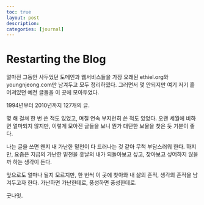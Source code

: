 ```yaml
---
toc: true
layout: post
description:
categories: [journal]
---
```

# Restarting the Blog

얼마전 그동안 사두었던 도메인과 웹서비스들을 가장 오래된 ethiel.org와 youngnjeong.com만 남겨두고 모두 정리하였다. 그러면서 몇 안되지만 여기 저기 흩어져있던 예전 글들을 이 곳에 모아두었다.

1994년부터 2010년까지 127개의 글.

몇 해 걸쳐 한 번 쓴 적도 있었고, 며칠 연속 부지런히 쓴 적도 있었다. 오랜 세월에 비하면 얼마되지 않지만, 이렇게 모아진 글들을 보니 뭔가 대단한 보물을 찾은 듯 기분이 좋다.

나는 글을 쓰면 왠지 내 가난한 밑천이 다 드러나는 것 같아 무척 부담스러워 한다. 하지만, 요즘은 지금의 가난한 밑천을 훗날의 내가 되돌아보고 싶고, 찾아보고 싶어하지 않을까 하는 생각이 든다.

앞으로도 얼마나 될지 모르지만, 한 번씩 이 곳에 찾아와 내 삶의 흔적, 생각의 흔적을 남겨두고자 한다. 가난하면 가난한데로, 풍성하면 풍성한데로.

굿나잇.